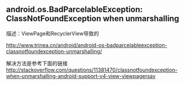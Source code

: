 
## android.os.BadParcelableException: ClassNotFoundException when unmarshalling
描述：ViewPage和RecyclerView导致的

http://www.trinea.cn/android/android-os-badparcelableexception-classnotfoundexception-unmarshalling/

解决方法是参考下面的链接
http://stackoverflow.com/questions/11381470/classnotfoundexception-when-unmarshalling-android-support-v4-view-viewpagersav